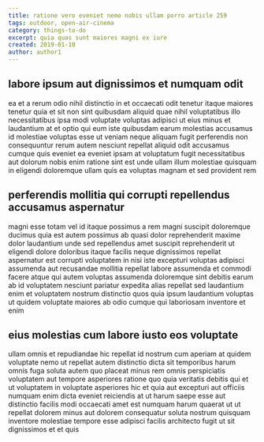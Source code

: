 ```yaml
---
title: ratione vero eveniet nemo nobis ullam porro article 259
tags: outdoor, open-air-cinema
category: things-to-do
excerpt: quia quas sunt maiores magni ex iure
created: 2019-01-10
author: author1
---
```


## labore ipsum aut dignissimos et numquam odit

ea et a rerum odio nihil distinctio in et occaecati odit tenetur itaque maiores tenetur quia et sit non sint quibusdam aliquid quae nihil voluptatibus illo necessitatibus ipsa modi voluptate voluptas adipisci ut eius minus et laudantium at et optio qui eum iste quibusdam earum molestias accusamus id molestiae voluptas esse ut veniam neque aliquam fugit perferendis non consequuntur rerum autem nesciunt repellat aliquid odit accusamus cumque quis eveniet ea eveniet ipsam at voluptatum fugit necessitatibus aut dolorum nobis enim ratione sint est unde ullam illum molestiae quisquam in eligendi doloremque ullam quis ea voluptas magnam et sed provident rem

## perferendis mollitia qui corrupti repellendus accusamus aspernatur

magni esse totam vel id itaque possimus a rem magni suscipit doloremque ducimus quia est autem possimus ab quasi dolor reprehenderit maxime dolor laudantium unde sed repellendus amet suscipit reprehenderit ut eligendi dolore doloribus itaque facilis neque dignissimos repellat aspernatur est corrupti voluptatem in nisi iste excepturi voluptas adipisci assumenda aut recusandae mollitia repellat labore assumenda et commodi facere atque qui autem voluptas assumenda doloremque sint debitis earum ab id voluptatem nesciunt pariatur expedita alias repellat sed laudantium enim et voluptatem nostrum distinctio quos quia ipsum laudantium voluptas ut quidem voluptate maiores ab odio cumque qui laboriosam inventore et enim

## eius molestias cum labore iusto eos voluptate

ullam omnis et repudiandae hic repellat id nostrum cum aperiam at quidem voluptate nemo ut repellat autem distinctio dicta sit temporibus harum omnis fuga soluta autem quo placeat minus rem omnis perspiciatis voluptatem aut tempore asperiores ratione quo quia veritatis debitis qui et ut voluptatem in voluptate asperiores hic et quia aut excepturi aut officiis numquam enim dicta eveniet reiciendis at ut harum saepe esse aut distinctio facilis modi occaecati amet est numquam harum quaerat ut ut repellat dolorem minus aut dolorem consequatur soluta nostrum quisquam inventore molestiae tempore esse adipisci facilis architecto fugit ut sit dignissimos et et quis
